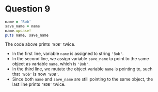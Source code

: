 # Question 9

```ruby
name = 'Bob'
save_name = name
name.upcase!
puts name, save_name
```

The code above prints `'BOB'` twice.

* In the first line, variable `name` is assigned to string `'Bob'`.
* In the second line, we assign variable `save_name` to point to the same object as variable `name`, which is `'Bob'`.
* In the third line, we mutate the object variable `name` is pointing to, such that `'Bob'` is now `'BOB'`.
* Since both `name` and `save_name` are still pointing to the same object, the last line prints `'BOB'` twice.
